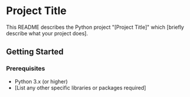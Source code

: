# Project Title 

This README describes the Python project "[Project Title]" which [briefly describe what your project does].  

## Getting Started 

### Prerequisites
* Python 3.x (or higher)
* [List any other specific libraries or packages required]


